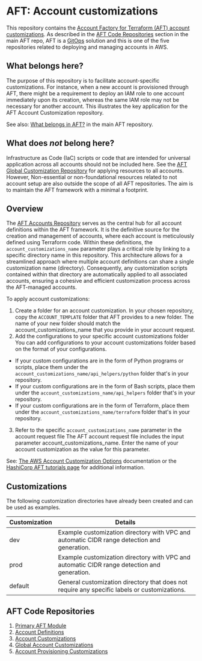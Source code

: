 # AFT: Account customizations

This repository contains the [Account Factory for Terraform (AFT) account customizations](https://docs.aws.amazon.com/controltower/latest/userguide/aft-account-customization-options.html). As described in the [AFT Code Repositories](https://github.com/clearscale/tf-aws-aft?tab=readme-ov-file#aft-code-repositories) section in the main AFT repo, AFT is a [GitOps](https://en.wikipedia.org/wiki/DevOps#:~:text=referenced%20as%20examples.-,GitOps,rolled%20back%20using%20version%2Dcontrolling.) solution and this is one of the five repositories related to deploying and managing accounts in AWS.

## What belongs here?

The purpose of this repository is to facilitate account-specific customizations. For instance, when a new account is provisioned through AFT, there might be a requirement to deploy an IAM role to one account immediately upon its creation, whereas the same IAM role may not be necessary for another account. This illustrates the key application for the AFT Account Customization repository.

See also: [What belongs in AFT?](https://github.com/clearscale/tf-aws-aft?tab=readme-ov-file#what-belongs-in-aft) in the main AFT repository.

## What does *not* belong here?

Infrastructure as Code (IaC) scripts or code that are intended for universal application across all accounts should not be included here. See the [AFT Global Customization Repository](https://github.com/clearscale/tf-aws-aft-customization-global) for applying resources to all accounts. However, Non-essential or non-foundational resources related to not account setup are also outside the scope of all AFT repositories. The aim is to maintain the AFT framework with a minimal a footprint.

## Overview

The [AFT Accounts Repository](https://github.com/clearscale/tf-aws-aft-accounts) serves as the central hub for all account definitions within the AFT framework. It is the definitive source for the creation and management of accounts, where each account is meticulously defined using Terraform code. Within these definitions, the `account_customizations_name` parameter plays a critical role by linking to a specific directory name in this repository. This architecture allows for a streamlined approach where multiple account definitions can share a single customization name (directory). Consequently, any customization scripts contained within that directory are automatically applied to all associated accounts, ensuring a cohesive and efficient customization process across the AFT-managed accounts.

To apply account customizations:

1. Create a folder for an account customization. In your chosen repository, copy the `ACCOUNT_TEMPLATE` folder that AFT provides to a new folder. The name of your new folder should match the account_customizations_name that you provide in your account request.
2. Add the configurations to your specific account customizations folder You can add configurations to your account customizations folder based on the format of your configurations.
  - If your custom configurations are in the form of Python programs or scripts, place them under the `account_customizations_name/api_helpers/python` folder that's in your repository.
  - If your custom configurations are in the form of Bash scripts, place them under the `account_customizations_name/api_helpers` folder that's in your repository.
  - If your custom configurations are in the form of Terraform, place them under the `account_customizations_name/terraform` folder that's in your repository.
3. Refer to the specific `account_customizations_name` parameter in the account request file The AFT account request file includes the input parameter account_customizations_name. Enter the name of your account customization as the value for this parameter.

See: [The AWS Account Customization Options](https://docs.aws.amazon.com/controltower/latest/userguide/aft-account-customization-options.html) documentation or the [HashiCorp AFT tutorials page](https://developer.hashicorp.com/terraform/tutorials/aws/aws-control-tower-aft) for additional information.

## Customizations

The following customization directories have already been created and can be used as examples.

| Customization              | Details                                                                                            |
|----------------------------|----------------------------------------------------------------------------------------------------|
| dev                        | Example customization directory with VPC and automatic CIDR range detection and generation.        |
| prod                       | Example customization directory with VPC and automatic CIDR range detection and generation.        |
| default                    | General customization directory that does not require any specific labels or customizations.       |

## AFT Code Repositories

1. [Primary AFT Module](https://github.com/clearscale/tf-aws-aft)
2. [Account Definitions](https://github.com/clearscale/tf-aws-aft-accounts)
3. [Account Customizations](https://github.com/clearscale/tf-aws-aft-customization-account)
4. [Global Account Customizations](https://github.com/clearscale/tf-aws-aft-customization-global)
5. [Account Provisioning Customizations](https://github.com/clearscale/tf-aws-aft-customization-account-provisioning)